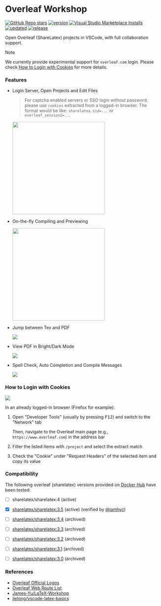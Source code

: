 # Overleaf Workshop

[![GitHub Repo stars](https://img.shields.io/github/stars/iamhyc/Overleaf-Workshop)](https://github.com/iamhyc/Overleaf-Workshop)
[![version](https://img.shields.io/visual-studio-marketplace/v/iamhyc.overleaf-workshop)](https://marketplace.visualstudio.com/items?itemName=iamhyc.overleaf-workshop)
[![Visual Studio Marketplace Installs](https://img.shields.io/visual-studio-marketplace/i/iamhyc.overleaf-workshop)](https://marketplace.visualstudio.com/items?itemName=iamhyc.overleaf-workshop)
[![updated](https://img.shields.io/visual-studio-marketplace/last-updated/iamhyc.overleaf-workshop)](https://marketplace.visualstudio.com/items?itemName=iamhyc.overleaf-workshop)
[![release](https://img.shields.io/visual-studio-marketplace/release-date/iamhyc.overleaf-workshop)](https://vsmarketplacebadge.apphb.com/downloads-short/iamhyc.overleaf-workshop.svg)

Open Overleaf (ShareLatex) projects in VSCode, with full collaboration support.

> [!NOTE]
> We currently provide experimental support for `overleaf.com` login.
> Please check [How to Login with Cookies](#how-to-login-with-cookies) for more details.

### Features

- Login Server, Open Projects and Edit Files
  > For captcha enabled servers or SSO login without password, please use `cookies` extracted from a logged-in browser.
  > The format would be like: `sharelatex.sid=...` or `overleaf_session2=...`

    <img src="https://raw.githubusercontent.com/iamhyc/Overleaf-Workshop/master/docs/assets/demo01-login.gif" height=300px/>

- On-the-fly Compiling and Previewing

    <img src="https://raw.githubusercontent.com/iamhyc/Overleaf-Workshop/master/docs/assets/demo02-compile.gif" height=300px/>

- Jump between Tex and PDF

    <img src="https://raw.githubusercontent.com/iamhyc/Overleaf-Workshop/master/docs/assets/demo03-synctex.gif" heigh=300px/>

- View PDF in Bright/Dark Mode

    <img src="https://raw.githubusercontent.com/iamhyc/Overleaf-Workshop/master/docs/assets/demo04-dark-mode.gif" heigh=300px/>

- Spell Check, Auto Completion and Compile Messages

    <img src="https://raw.githubusercontent.com/iamhyc/Overleaf-Workshop/master/docs/assets/demo05-intellisense.png" heigh=300px/>

### How to Login with Cookies

<img src="https://raw.githubusercontent.com/iamhyc/Overleaf-Workshop/master/docs/assets/login_with_cookie.png" heigh=300px/>

In an already logged-in browser (Firefox for example):

1. Open "Developer Tools" (usually by pressing <kbd>F12</kbd>) and switch to the "Network" tab

   Then, navigate to the Overleaf main page (e.g., `https://www.overleaf.com`) in the address bar

2. Filter the listed items with `/project` and select the extract match

3. Check the "Cookie" under "Request Headers" of the selected item and copy its value

### Compatibility

The following overleaf (sharelatex) versions provided on [Docker Hub](https://hub.docker.com/r/sharelatex/sharelatex) have been tested:

- [ ] sharelatex/sharelatex:4 (active)

- [x] [sharelatex/sharelatex:3.5](https://hub.docker.com/layers/sharelatex/sharelatex/3.5.11/images/sha256-05bf7235fa80fc86dc6ff999c1cd3e43f9ad088560270fadc696f16a4e508304?context=explore) (active) (verified by [@iamhyc](https://github.com/iamhyc))
- [ ] [sharelatex/sharelatex:3.4](https://hub.docker.com/layers/sharelatex/sharelatex/3.4/images/sha256-2a72e9b6343ed66f37ded4e6da8df81ed66e8af77e553b91bd19307f98badc7a?context=explore) (archived)
- [ ] [sharelatex/sharelatex:3.3](https://hub.docker.com/layers/sharelatex/sharelatex/3.3/images/sha256-e1ec01563d259bbf290de4eb90dce201147c0aae5a07738c8c2e538f6d39d3a8?context=explore) (archived)
- [ ] [sharelatex/sharelatex:3.2](https://hub.docker.com/layers/sharelatex/sharelatex/3.2/images/sha256-5db71af296f7c16910f8e8939e3841dad8c9ac48ea0a807ad47ca690087f44bf?context=explore) (archived)
- [ ] [sharelatex/sharelatex:3.1](https://hub.docker.com/layers/sharelatex/sharelatex/3.1/images/sha256-5b9de1e65257cea4682c1654af06408af7f9c0e2122952d6791cdda45705e84e?context=explore) (archived)
- [ ] [sharelatex/sharelatex:3.0](https://hub.docker.com/layers/sharelatex/sharelatex/3.0/images/sha256-a36e54c66ef62fdee736ce2229289aa261b44f083a9fd553cf8264500612db27?context=explore) (archived)


### References

- [Overleaf Official Logos](https://www.overleaf.com/for/partners/logos)
- [Overleaf Web Route List](./docs/webapi.md)
- [James-Yu/LaTeX-Workshop](https://github.com/James-Yu/LaTeX-Workshop)
- [jlelong/vscode-latex-basics](https://github.com/jlelong/vscode-latex-basics/tags)

